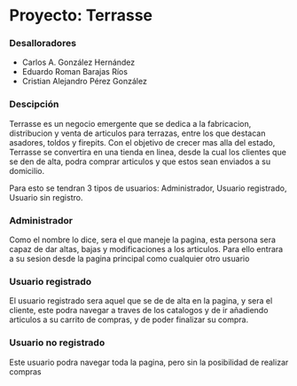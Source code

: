 # Proyecto: Terrasse

### Desalloradores

 - Carlos A. González Hernández
 - Eduardo Roman Barajas Ríos
 - Cristian Alejandro Pérez González
 
### Descipción

Terrasse es un negocio emergente que se dedica a la fabricacion, distribucion y venta de articulos para terrazas, entre los que destacan asadores, toldos y firepits. Con el objetivo de crecer mas alla del estado, Terrasse se convertira en una tienda en linea, desde la cual los clientes que se den de alta, podra comprar articulos y que estos sean enviados a su domicilio.

Para esto se tendran 3 tipos de usuarios: Administrador, Usuario registrado, Usuario sin registro.

### Administrador

Como el nombre lo dice, sera el que maneje la pagina, esta persona sera capaz de dar altas, bajas y modificaciones a los articulos.
Para ello entrara a su sesion desde la pagina principal como cualquier otro usuario

### Usuario registrado

El usuario registrado sera aquel que se de de alta en la pagina, y sera el cliente, este podra navegar a traves de los catalogos y de ir añadiendo articulos a su carrito de compras, y de poder finalizar su compra.

### Usuario no registrado

Este usuario podra navegar toda la pagina, pero sin la posibilidad de realizar compras



